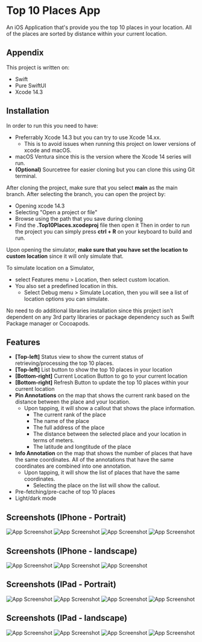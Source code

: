 # Top 10 Places App

An iOS Application that's provide you the top 10 places in your location. All of the places are sorted by distance within your current location.


## Appendix

This project is written on:
- Swift
- Pure SwiftUI
- Xcode 14.3
## Installation

In order to run this you need to have:
- Preferrably Xcode 14.3 but you can try to use Xcode 14.xx.
    - This is to avoid issues when running this project on lower versions of xcode and macOS.
- macOS Ventura since this is the version where the Xcode 14 series will run.
- __(Optional)__ Sourcetree for easier cloning but you can clone this using Git terminal.

After cloning the project, make sure that you select __main__ as the main branch.
After selecting the branch, you can open the project by:
- Opening xcode 14.3
- Selecting "Open a project or file"
- Browse using the path that you save during cloning
- Find the __.Top10Places.xcodeproj__ file then open it
Then in order to run the project you can simply press __ctrl + R__ on your keyboard to build and run.

Upon opening the simulator, __make sure that you have set the location to custom location__ since it will only simulate that.

To simulate location on a Simulator, 
- select Features menu > Location, then select custom location.
- You also set a predefined location in this.
    - Select Debug menu > Simulate Location, then you will see a list of location options you can simulate.

No need to do additional libraries installation since this project isn't dependent on any 3rd party libraries or package dependency such as Swift Package manager or Cocoapods.
    
## Features

- __[Top-left]__ Status view to show the current status of retrieving/processing the top 10 places.
- __[Top-left]__ List button to show the top 10 places in your location
- __[Bottom-right]__ Current Location Button to go to your current location
- __[Bottom-right]__ Refresh Button to update the top 10 places within your current location
- __Pin Annotations__ on the map that shows the current rank based on the distance between the place and your location.
    - Upon tapping, it will show a callout that shows the place information.
        - The current rank of the place
        - The name of the place
        - The full address of the place
        - The distance between the selected place and your location in terms of meters.
        - The latitude and longtitude of the place
- __Info Annotation__ on the map that shows the number of places that have the same coordinates. All of the annotations that have the same coordinates are combined into one annotation.
    - Upon tapping, it will show the list of places that have the same coordinates.
        - Selecting the place on the list will show the callout.
- Pre-fetching/pre-cache of top 10 places
- Light/dark mode


## Screenshots (IPhone - Portrait)

![App Screenshot](https://i.ibb.co/DtVsrHt/main-iphone.png)
![App Screenshot](https://i.ibb.co/yWHdqdf/callout-iphone.png)
![App Screenshot](https://i.ibb.co/gSfpGgq/list-iphone.png)
![App Screenshot](https://i.ibb.co/mqbW9gL/listsame-iphone.png)

## Screenshots (IPhone - landscape)

![App Screenshot](https://i.ibb.co/tCSPqHZ/main-landscape-iphone.png)
![App Screenshot](https://i.ibb.co/gFGvTpG/callout-landscape-iphone.png)
![App Screenshot](https://i.ibb.co/H2Pdq4T/list-landscape-iphone.png)

## Screenshots (IPad - Portrait)

![App Screenshot](https://i.ibb.co/k579Yz7/main-ipad.png)
![App Screenshot](https://i.ibb.co/5GgfHVv/callout-ipad.png)
![App Screenshot](https://i.ibb.co/j54LJPf/list-ipad.png)
![App Screenshot](https://i.ibb.co/x1jqN72/listsame-ipad.png)

## Screenshots (IPad - landscape)

![App Screenshot](https://i.ibb.co/jvGKjPn/main-landscape-ipad.png)
![App Screenshot](https://i.ibb.co/B65SLp2/callout-landscape-ipad.png)
![App Screenshot](https://i.ibb.co/q7fmYpM/list-landscape-ipad.png)
![App Screenshot](https://i.ibb.co/f4yw0SQ/listsame-landscape-ipad.png)

